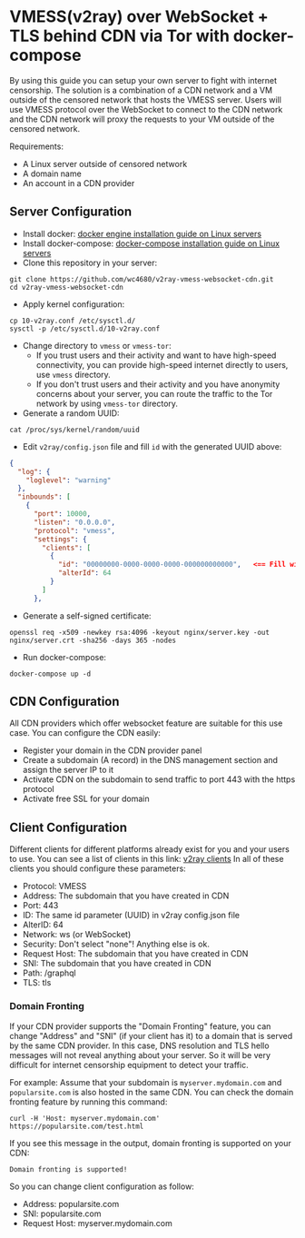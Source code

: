 # VMESS(v2ray) over WebSocket + TLS behind CDN  via Tor with docker-compose
By using this guide you can setup your own server to fight with internet censorship.
The solution is a combination of a CDN network and a VM outside of the censored network that hosts the VMESS server.
Users will use VMESS protocol over the WebSocket to connect to the CDN network and the CDN network will proxy the requests to your VM outside of the censored network.

Requirements:
- A Linux server outside of censored network
- A domain name
- An account in a CDN provider

## Server Configuration
- Install docker: [docker engine installation guide on Linux servers](https://docs.docker.com/engine/install/#server "Install docker engine on Linux servers")
- Install docker-compose: [docker-compose installation guide on Linux servers](https://docs.docker.com/compose/install/other/#on-linux "Install docker-compose on Linux servers")
- Clone this repository in your server:
```shell
git clone https://github.com/wc4680/v2ray-vmess-websocket-cdn.git
cd v2ray-vmess-websocket-cdn
```
- Apply kernel configuration:
```shell
cp 10-v2ray.conf /etc/sysctl.d/
sysctl -p /etc/sysctl.d/10-v2ray.conf
```
- Change directory to `vmess` or `vmess-tor`:
	- If you trust users and their activity and want to have high-speed connectivity, you can provide high-speed internet directly to users, use `vmess` directory.
	- If you don't trust users and their activity and you have anonymity concerns about your server, you can route the traffic to the Tor network by using `vmess-tor` directory.
- Generate a random UUID:
```shell
cat /proc/sys/kernel/random/uuid
```
- Edit `v2ray/config.json` file and fill `id` with the generated UUID above:
```json
{
  "log": {
    "loglevel": "warning"
  },
  "inbounds": [
    {
      "port": 10000,
      "listen": "0.0.0.0",
      "protocol": "vmess",
      "settings": {
        "clients": [
          {
            "id": "00000000-0000-0000-0000-000000000000",   <== Fill with the generated UUID
            "alterId": 64
          }
        ]
      },
```
- Generate a self-signed certificate:
```shell
openssl req -x509 -newkey rsa:4096 -keyout nginx/server.key -out nginx/server.crt -sha256 -days 365 -nodes
```
- Run docker-compose:
```shell
docker-compose up -d
```

## CDN Configuration
All CDN providers which offer websocket feature are suitable for this use case. You can configure the CDN easily:
- Register your domain in the CDN provider panel
- Create a subdomain (A record) in the DNS management section and assign the server IP to it
- Activate CDN on the subdomain to send traffic to port 443 with the https protocol
- Activate free SSL for your domain

## Client Configuration
Different clients for different platforms already exist for you and your users to use.
You can see a list of clients in this link: [v2ray clients](https://www.v2ray.com/en/awesome/tools.html "v2ray clients")
In all of these clients you should configure these parameters:
- Protocol: VMESS
- Address: The subdomain that you have created in CDN
- Port: 443
- ID: The same id parameter (UUID) in v2ray config.json file
- AlterID: 64
- Network: ws (or WebSocket)
- Security: Don't select "none"! Anything else is ok.
- Request Host: The subdomain that you have created in CDN
- SNI: The subdomain that you have created in CDN
- Path: /graphql
- TLS: tls

### Domain Fronting
If your CDN provider supports the "Domain Fronting" feature, you can change "Address" and "SNI" (if your client has it) to a domain that is served by the same CDN provider. In this case, DNS resolution and TLS hello messages will not reveal anything about your server. So it will be very difficult for internet censorship equipment to detect your traffic.

For example:
Assume that your subdomain is `myserver.mydomain.com` and `popularsite.com` is also hosted in the same CDN.
You can check the domain fronting feature by running this command:
```shell
curl -H 'Host: myserver.mydomain.com' https://popularsite.com/test.html
```
If you see this message in the output, domain fronting is supported on your CDN:
```
Domain fronting is supported!
```
So you can change client configuration as follow:
- Address: popularsite.com
- SNI: popularsite.com
- Request Host: myserver.mydomain.com

